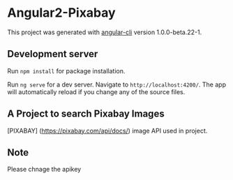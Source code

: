 # Angular2-Pixabay

This project was generated with [angular-cli](https://github.com/angular/angular-cli) version 1.0.0-beta.22-1.

## Development server

Run `npm install` for package installation. 

Run `ng serve` for a dev server. Navigate to `http://localhost:4200/`. The app will automatically reload if you change any of the source files.

## A Project to search Pixabay Images
[PIXABAY] (https://pixabay.com/api/docs/) image API used in project.
 
 
## Note
Please chnage the apikey

